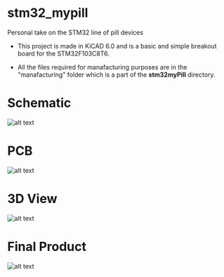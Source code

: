 # stm32_mypill
Personal take on the STM32 line of pill devices 

* This project is made in KiCAD 6.0 and is a basic and simple breakout board for the STM32F103C8T6. 

* All the files required for manafacturing purposes are in the "manafacturing" folder which is a part of the **stm32myPill** directory. 




# Schematic
![alt text](https://i.ibb.co/Jy4bxGd/sch.jpg)



# PCB

![alt text](https://i.ibb.co/nQQKJTP/pcb.jpg)



# 3D View

![alt text](https://i.ibb.co/BL9kjhV/3d.jpg)

# Final Product 

![alt text](https://i.ibb.co/NV8RXP6/pcb.jpg)

